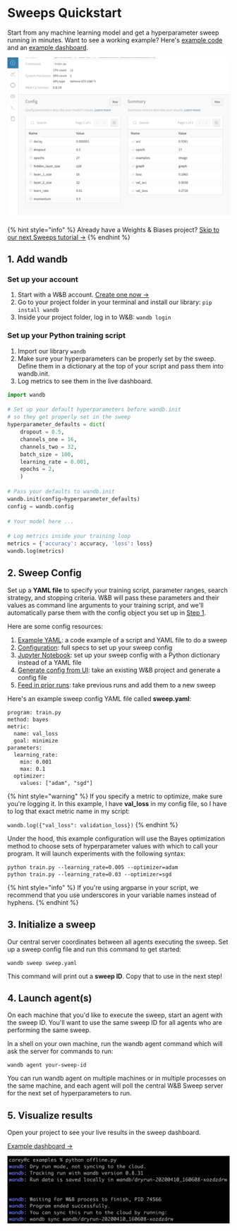 # Sweeps Quickstart

Start from any machine learning model and get a hyperparameter sweep running in minutes. Want to see a working example? Here's [example code](https://github.com/wandb/examples/tree/master/pytorch-cnn-fashion) and an [example dashboard](https://app.wandb.ai/carey/pytorch-cnn-fashion/sweeps/v8dil26q).

![](../.gitbook/assets/image%20%2844%29.png)

{% hint style="info" %}
Already have a Weights & Biases project? [Skip to our next Sweeps tutorial →](add-to-existing.md)
{% endhint %}

## 1. Add wandb

### **Set up your account**

1. Start with a W&B account.  [Create one now →](http://app.wandb.ai/)
2. Go to your project folder in your terminal and install our library: `pip install wandb`
3. Inside your project folder, log in to W&B: `wandb login`

### **Set up your Python training script**

1. Import our library `wandb`  
2. Make sure your hyperparameters can be properly set by the sweep. Define them in a dictionary at the top of your script and pass them into wandb.init.
3. Log metrics to see them in the live dashboard. 

```python
import wandb

# Set up your default hyperparameters before wandb.init
# so they get properly set in the sweep
hyperparameter_defaults = dict(
    dropout = 0.5,
    channels_one = 16,
    channels_two = 32,
    batch_size = 100,
    learning_rate = 0.001,
    epochs = 2,
    )

# Pass your defaults to wandb.init
wandb.init(config=hyperparameter_defaults)
config = wandb.config

# Your model here ...

# Log metrics inside your training loop
metrics = {'accuracy': accuracy, 'loss': loss}
wandb.log(metrics)
```

## 2. Sweep Config

Set up a **YAML file** to specify your training script, parameter ranges, search strategy, and stopping criteria. W&B will pass these parameters and their values as command line arguments to your training script, and we'll automatically parse them with the config object you set up in [Step 1](quickstart.md#set-up-your-python-training-script).

Here are some config resources:

1. [Example YAML](https://github.com/wandb/examples/blob/master/pytorch-cnn-fashion/sweep-grid-hyperband.yaml): a code example of a script and YAML file to do a sweep
2. [Configuration](configuration.md): full specs to set up your sweep config
3. [Jupyter Notebook](python-api.md): set up your sweep config with a Python dictionary instead of a YAML file
4. [Generate config from UI](add-to-existing.md): take an existing W&B project and generate a config file
5. [Feed in prior runs](https://docs.wandb.com/sweeps/overview/add-to-existing#seed-a-new-sweep-with-existing-runs): take previous runs and add them to a new sweep

Here's an example sweep config YAML file called **sweep.yaml**:

```text
program: train.py
method: bayes
metric:
  name: val_loss
  goal: minimize
parameters:
  learning_rate:
    min: 0.001
    max: 0.1
  optimizer:
    values: ["adam", "sgd"]
```

{% hint style="warning" %}
If you specify a metric to optimize, make sure you're logging it. In this example, I have **val\_loss** in my config file, so I have to log that exact metric name in my script:

`wandb.log({"val_loss": validation_loss})`
{% endhint %}

Under the hood, this example configuration will use the Bayes optimization method to choose sets of hyperparameter values with which to call your program. It will launch experiments with the following syntax:

```text
python train.py --learning_rate=0.005 --optimizer=adam
python train.py --learning_rate=0.03 --optimizer=sgd
```

{% hint style="info" %}
If you're using argparse in your script, we recommend that you use underscores in your variable names instead of hyphens.
{% endhint %}

## 3. Initialize a sweep

Our central server coordinates between all agents executing the sweep.  Set up a sweep config file and run this command to get started:

```text
wandb sweep sweep.yaml
```

This command will print out a **sweep ID**. Copy that to use in the next step!

## 4. Launch agent\(s\)

On each machine that you'd like to execute the sweep, start an agent with the sweep ID. You'll want to use the same sweep ID for all agents who are performing the same sweep.

In a shell on your own machine, run the wandb agent command which will ask the server for commands to run:

```text
wandb agent your-sweep-id
```

You can run wandb agent on multiple machines or in multiple processes on the same machine, and each agent will poll the central W&B Sweep server for the next set of hyperparameters to run.

## 5. Visualize results

Open your project to see your live results in the sweep dashboard.

[Example dashboard →](https://app.wandb.ai/carey/pytorch-cnn-fashion)

![](../.gitbook/assets/image%20%2869%29.png)

## 

